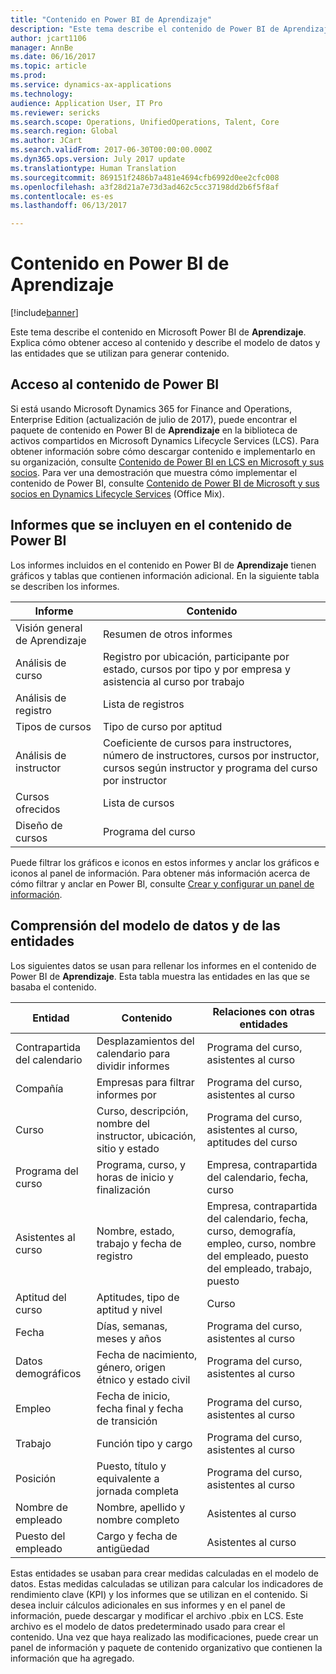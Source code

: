 ```yaml
---
title: "Contenido en Power BI de Aprendizaje"
description: "Este tema describe el contenido de Power BI de Aprendizaje. Explica cómo obtener acceso a los informes y proporciona información acerca del modelo de datos y las entidades que se utilizan para generar el contenido."
author: jcart1106
manager: AnnBe
ms.date: 06/16/2017
ms.topic: article
ms.prod: 
ms.service: dynamics-ax-applications
ms.technology: 
audience: Application User, IT Pro
ms.reviewer: sericks
ms.search.scope: Operations, UnifiedOperations, Talent, Core
ms.search.region: Global
ms.author: JCart
ms.search.validFrom: 2017-06-30T00:00:00.000Z
ms.dyn365.ops.version: July 2017 update
ms.translationtype: Human Translation
ms.sourcegitcommit: 869151f2486b7a481e4694cfb6992d0ee2cfc008
ms.openlocfilehash: a3f28d21a7e73d3ad462c5cc37198dd2b6f5f8af
ms.contentlocale: es-es
ms.lasthandoff: 06/13/2017

---
```


# <a name="learning-power-bi-content"></a>Contenido en Power BI de Aprendizaje

[!include[banner](../includes/banner.md)]

Este tema describe el contenido en Microsoft Power BI de **Aprendizaje**. Explica cómo obtener acceso al contenido y describe el modelo de datos y las entidades que se utilizan para generar contenido.

## <a name="accessing-the-power-bi-content"></a>Acceso al contenido de Power BI

Si está usando Microsoft Dynamics 365 for Finance and Operations, Enterprise Edition (actualización de julio de 2017), puede encontrar el paquete de contenido en Power BI de **Aprendizaje** en la biblioteca de activos compartidos en Microsoft Dynamics Lifecycle Services (LCS). Para obtener información sobre cómo descargar contenido e implementarlo en su organización, consulte [Contenido de Power BI en LCS en Microsoft y sus socios](power-bi-content-microsoft-partners.md). Para ver una demostración que muestra cómo implementar el contenido de Power BI, consulte [Contenido de Power BI de Microsoft y sus socios en Dynamics Lifecycle Services](https://mix.office.com/watch/9puyb1b2xs1w) (Office Mix).

## <a name="reports-that-are-included-in-the-power-bi-content"></a>Informes que se incluyen en el contenido de Power BI

Los informes incluidos en el contenido en Power BI de **Aprendizaje** tienen gráficos y tablas que contienen información adicional. En la siguiente tabla se describen los informes.

| Informe                | Contenido |
|-----------------------|----------|
| Visión general de Aprendizaje     | Resumen de otros informes |
| Análisis de curso       | Registro por ubicación, participante por estado, cursos por tipo y por empresa y asistencia al curso por trabajo |
| Análisis de registro | Lista de registros |
| Tipos de cursos          | Tipo de curso por aptitud |
| Análisis de instructor   | Coeficiente de cursos para instructores, número de instructores, cursos por instructor, cursos según instructor y programa del curso por instructor |
| Cursos ofrecidos       | Lista de cursos |
| Diseño de cursos        | Programa del curso |

Puede filtrar los gráficos e iconos en estos informes y anclar los gráficos e iconos al panel de información. Para obtener más información acerca de cómo filtrar y anclar en Power BI, consulte [Crear y configurar un panel de información](https://powerbi.microsoft.com/en-us/guided-learning/powerbi-learning-4-2-create-configure-dashboards).

## <a name="understanding-the-data-model-and-entities"></a>Comprensión del modelo de datos y de las entidades

Los siguientes datos se usan para rellenar los informes en el contenido de Power BI de **Aprendizaje**. Esta tabla muestra las entidades en las que se basaba el contenido.

| Entidad           | Contenido                                                         | Relaciones con otras entidades |
|------------------|------------------------------------------------------------------|-----------------------------------|
| Contrapartida del calendario  | Desplazamientos del calendario para dividir informes                                | Programa del curso, asistentes al curso |
| Compañía          | Empresas para filtrar informes por                                   | Programa del curso, asistentes al curso |
| Curso           | Curso, descripción, nombre del instructor, ubicación, sitio y estado | Programa del curso, asistentes al curso, aptitudes del curso |
| Programa del curso    | Programa, curso, y horas de inicio y finalización                          | Empresa, contrapartida del calendario, fecha, curso |
| Asistentes al curso | Nombre, estado, trabajo y fecha de registro                         | Empresa, contrapartida del calendario, fecha, curso, demografía, empleo, curso, nombre del empleado, puesto del empleado, trabajo, puesto |
| Aptitud del curso     | Aptitudes, tipo de aptitud y nivel                                     | Curso |
| Fecha             | Días, semanas, meses y años                                   | Programa del curso, asistentes al curso |
| Datos demográficos     | Fecha de nacimiento, género, origen étnico y estado civil         | Programa del curso, asistentes al curso |
| Empleo       | Fecha de inicio, fecha final y fecha de transición                        | Programa del curso, asistentes al curso |
| Trabajo              | Función tipo y cargo                                        | Programa del curso, asistentes al curso |
| Posición         | Puesto, título y equivalente a jornada completa                  | Programa del curso, asistentes al curso |
| Nombre de empleado    | Nombre, apellido y nombre completo                             | Asistentes al curso |
| Puesto del empleado   | Cargo y fecha de antigüedad                                         | Asistentes al curso |

Estas entidades se usaban para crear medidas calculadas en el modelo de datos. Estas medidas calculadas se utilizan para calcular los indicadores de rendimiento clave (KPI) y los informes que se utilizan en el contenido. Si desea incluir cálculos adicionales en sus informes y en el panel de información, puede descargar y modificar el archivo .pbix en LCS. Este archivo es el modelo de datos predeterminado usado para crear el contenido. Una vez que haya realizado las modificaciones, puede crear un panel de información y paquete de contenido organizativo que contienen la información que ha agregado.

